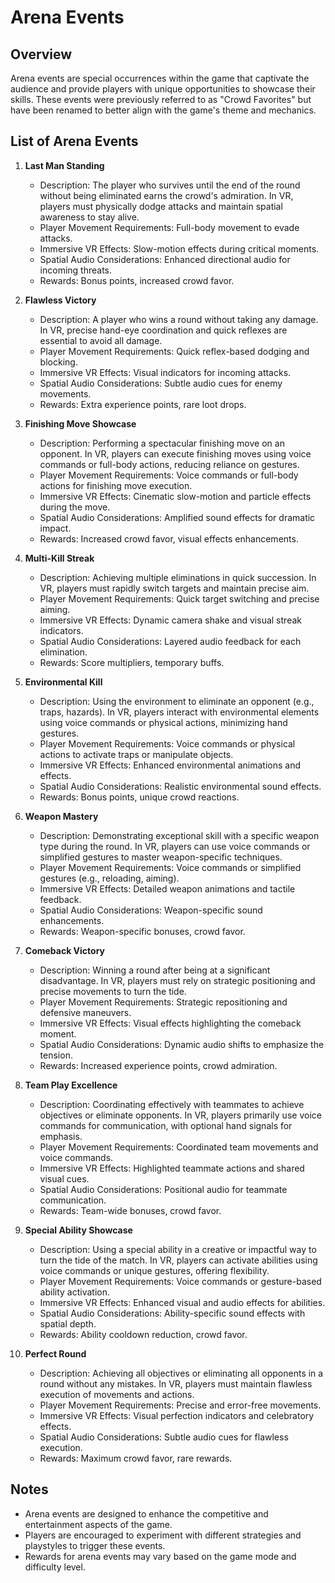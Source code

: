 # Arena Events

## Overview

Arena events are special occurrences within the game that captivate the audience and provide players with unique opportunities to showcase their skills. These events were previously referred to as "Crowd Favorites" but have been renamed to better align with the game's theme and mechanics.

## List of Arena Events

1. **Last Man Standing**
   - Description: The player who survives until the end of the round without being eliminated earns the crowd's admiration. In VR, players must physically dodge attacks and maintain spatial awareness to stay alive.
   - Player Movement Requirements: Full-body movement to evade attacks.
   - Immersive VR Effects: Slow-motion effects during critical moments.
   - Spatial Audio Considerations: Enhanced directional audio for incoming threats.
   - Rewards: Bonus points, increased crowd favor.

2. **Flawless Victory**
   - Description: A player who wins a round without taking any damage. In VR, precise hand-eye coordination and quick reflexes are essential to avoid all damage.
   - Player Movement Requirements: Quick reflex-based dodging and blocking.
   - Immersive VR Effects: Visual indicators for incoming attacks.
   - Spatial Audio Considerations: Subtle audio cues for enemy movements.
   - Rewards: Extra experience points, rare loot drops.

3. **Finishing Move Showcase**
   - Description: Performing a spectacular finishing move on an opponent. In VR, players can execute finishing moves using voice commands or full-body actions, reducing reliance on gestures.
   - Player Movement Requirements: Voice commands or full-body actions for finishing move execution.
   - Immersive VR Effects: Cinematic slow-motion and particle effects during the move.
   - Spatial Audio Considerations: Amplified sound effects for dramatic impact.
   - Rewards: Increased crowd favor, visual effects enhancements.

4. **Multi-Kill Streak**
   - Description: Achieving multiple eliminations in quick succession. In VR, players must rapidly switch targets and maintain precise aim.
   - Player Movement Requirements: Quick target switching and precise aiming.
   - Immersive VR Effects: Dynamic camera shake and visual streak indicators.
   - Spatial Audio Considerations: Layered audio feedback for each elimination.
   - Rewards: Score multipliers, temporary buffs.

5. **Environmental Kill**
   - Description: Using the environment to eliminate an opponent (e.g., traps, hazards). In VR, players interact with environmental elements using voice commands or physical actions, minimizing hand gestures.
   - Player Movement Requirements: Voice commands or physical actions to activate traps or manipulate objects.
   - Immersive VR Effects: Enhanced environmental animations and effects.
   - Spatial Audio Considerations: Realistic environmental sound effects.
   - Rewards: Bonus points, unique crowd reactions.

6. **Weapon Mastery**
   - Description: Demonstrating exceptional skill with a specific weapon type during the round. In VR, players can use voice commands or simplified gestures to master weapon-specific techniques.
   - Player Movement Requirements: Voice commands or simplified gestures (e.g., reloading, aiming).
   - Immersive VR Effects: Detailed weapon animations and tactile feedback.
   - Spatial Audio Considerations: Weapon-specific sound enhancements.
   - Rewards: Weapon-specific bonuses, crowd favor.

7. **Comeback Victory**
   - Description: Winning a round after being at a significant disadvantage. In VR, players must rely on strategic positioning and precise movements to turn the tide.
   - Player Movement Requirements: Strategic repositioning and defensive maneuvers.
   - Immersive VR Effects: Visual effects highlighting the comeback moment.
   - Spatial Audio Considerations: Dynamic audio shifts to emphasize the tension.
   - Rewards: Increased experience points, crowd admiration.

8. **Team Play Excellence**
   - Description: Coordinating effectively with teammates to achieve objectives or eliminate opponents. In VR, players primarily use voice commands for communication, with optional hand signals for emphasis.
   - Player Movement Requirements: Coordinated team movements and voice commands.
   - Immersive VR Effects: Highlighted teammate actions and shared visual cues.
   - Spatial Audio Considerations: Positional audio for teammate communication.
   - Rewards: Team-wide bonuses, crowd favor.

9. **Special Ability Showcase**
   - Description: Using a special ability in a creative or impactful way to turn the tide of the match. In VR, players can activate abilities using voice commands or unique gestures, offering flexibility.
   - Player Movement Requirements: Voice commands or gesture-based ability activation.
   - Immersive VR Effects: Enhanced visual and audio effects for abilities.
   - Spatial Audio Considerations: Ability-specific sound effects with spatial depth.
   - Rewards: Ability cooldown reduction, crowd favor.

10. **Perfect Round**
    - Description: Achieving all objectives or eliminating all opponents in a round without any mistakes. In VR, players must maintain flawless execution of movements and actions.
    - Player Movement Requirements: Precise and error-free movements.
    - Immersive VR Effects: Visual perfection indicators and celebratory effects.
    - Spatial Audio Considerations: Subtle audio cues for flawless execution.
    - Rewards: Maximum crowd favor, rare rewards.

## Notes

- Arena events are designed to enhance the competitive and entertainment aspects of the game.
- Players are encouraged to experiment with different strategies and playstyles to trigger these events.
- Rewards for arena events may vary based on the game mode and difficulty level.